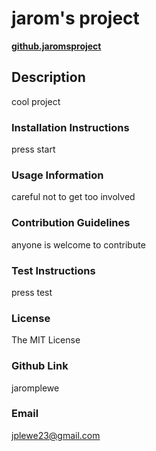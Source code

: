# jarom's project

  __[github.jaromsproject](github.jaromsproject)__
    
  ## Description
  
  cool project
  
  ### Installation Instructions
  
  press start
  
  ### Usage Information
  
  careful not to get too involved
  
  ### Contribution Guidelines
  
  anyone is welcome to contribute
  
  ### Test Instructions
  
  press test
  
  ### License
  
  The MIT License
  
  ### Github Link
  
  jaromplewe
  
  ### Email
  
  jplewe23@gmail.com